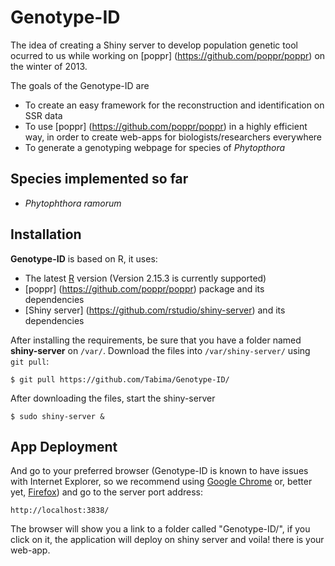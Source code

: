 Genotype-ID
===========

The idea of creating a Shiny server to develop population genetic tool ocurred to us while working on [poppr] (https://github.com/poppr/poppr) on the winter of 2013.

The goals of the Genotype-ID are
* To create an easy framework for the reconstruction and identification on SSR data
* To use [poppr] (https://github.com/poppr/poppr) in a highly efficient way, in order to create web-apps for biologists/researchers everywhere
* To generate a genotyping webpage for species of *Phytopthora*

Species implemented so far
--------------------------
+ *Phytophthora ramorum*



Installation
----------------------

**Genotype-ID** is based on R, it uses:
* The latest [R](http://cran.r-project.org/) version (Version 2.15.3 is currently supported)
* [poppr] (https://github.com/poppr/poppr) package and its dependencies
* [Shiny server] (https://github.com/rstudio/shiny-server) and its dependencies

After installing the requirements, be sure that you have a folder named **shiny-server** on ``/var/``. Download the files into ``/var/shiny-server/`` using ``git pull``:

``$ git pull https://github.com/Tabima/Genotype-ID/``

After downloading the files, start the shiny-server

``$ sudo shiny-server &``

App Deployment
-----------------------

And go to your preferred browser (Genotype-ID is known to have issues with Internet Explorer, so we recommend using [Google Chrome](https://www.google.com/intl/es/chrome/browser/?hl=es) or, better yet, [Firefox](http://www.mozilla.org/en-US/firefox/new/#download-fx)) and go to the server port address:

``http://localhost:3838/``

The browser will show you a link to a folder called "Genotype-ID/", if you click on it, the application will deploy on shiny server and voila! there is your web-app.




